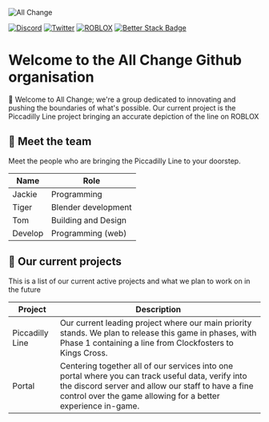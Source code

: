 ![All Change](https://jckiehades.xyz/media/banner2.png)

[![Discord](https://badgen.net/badge/Discord/All%20Change/Black?icon=discord)](https://discord.gg/all-change-community-711953889934573631) 
[![Twitter](https://badgen.net/badge/Twitter/All%20Change?icon=twitter)](https://twitter.com/AllChangeROBLOX)
[![ROBLOX](https://badgen.net/badge/Roblox/All%20Change/Black)](https://www.roblox.com/groups/33039862/AII-Change#!/about)
[![Better Stack Badge](https://uptime.betterstack.com/status-badges/v2/monitor/te9i.svg)](https://uptime.betterstack.com/?utm_source=status_badge)
# Welcome to the All Change Github organisation
👋 Welcome to All Change; we're a group dedicated to innovating and pushing the boundaries of what's possible. Our current project is the Piccadilly Line project bringing an accurate depiction of the line on ROBLOX
## 👋 Meet the team
Meet the people who are bringing the Piccadilly Line to your doorstep.

| Name         | Role     |
|--------------|-----------|
| Jackie | Programming 
| Tiger | Blender development 
| Tom | Building and Design 
| Develop | Programming (web)

## 🚀 Our current projects
This is a list of our current active projects and what we plan to work on in the future

| Project         | Description |
|---------------------|-----------|
| Piccadilly Line | Our current leading project where our main priority stands. We plan to release this game in phases, with Phase 1 containing a line from Clockfosters to Kings Cross.
| Portal | Centering together all of our services into one portal where you can track useful data, verify into the discord server and allow our staff to have a fine control over the game allowing for a better experience in-game.
